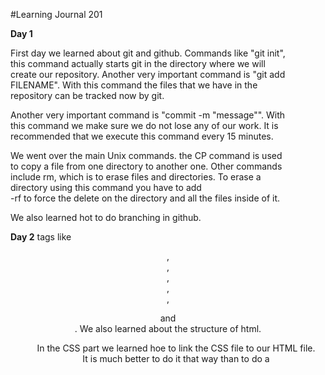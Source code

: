 #Learning Journal 201

**Day 1**

  First day we learned about git and github. Commands like "git init", this
command actually starts git in the directory where we will create our
repository. Another very important command is "git add FILENAME". With this
command the files that we have in the repository can be tracked now by git.

  Another very important command is "commit -m "message"". With this command we
make sure we do not lose any of our work. It is recommended that we execute
this command every 15 minutes.

  We went over the main Unix commands. the CP command is used to copy a file
from one directory to another one. Other commands include rm, which is to erase
files and directories. To erase a directory using this command you have to add \
-rf to force the delete on the directory and all the files inside of it.

  We also learned hot to do branching in github.

**Day 2**
tags like <Header>, <footer>, <nav>, <aside>, <section>, <figure> and <div>. We
also learned about the structure of html.

  In the CSS part we learned hoe to link the CSS file to our HTML file. It is
much better to do it that way than to do a <style> tag. We also learned how to
style web pages using CSS.

**Day 3**

  In this day we covered the box model in CSS. The web page is actually
mad out of elements all made out of boxes. Even if we see an element as a
circle, this element is actually a box. How to manipulate the hight and
width. We also covered the border, margin and padding.

  In the javascript part we covered decision making. This can be done by
 conditionals. One of this conditionals is the If...else statements. Here is an
  example of the if, else statement.

if (x = 0) {
  y = 3 * 9
}
else [
  y = 5 * 20
]

  We also covered loops. Loops keep repeating the same instructions until a
certain condition is met. For the loop we use the for command. Here is an
example of a loop.

for (i = 0; i < x; i++) {
  x = x + 1
}


  In another loop we have instruction performing until a condition changes. In
this loop instead of using the keyword for we use the keyword while. Here is an
example of this loop.

while (i = 0; i < x; i++) {
  x = x + 1
}

**Day 4**

During this day we learned about functions is javascript and and introduction
to the CSS layout. We learned about parameters. Parameters are values that the
function needs to execute the instructions. SOme other functions need arguments.
Here is an example of a function.

function function1() {
X = 3 * s
}

  When you call this function so that the instructions inside of it will execute
you use the folloeing code.

function1 ();

  Inside the parenthesis we can add parameters so this values would be used buy
the instructions in the function.

**Day 5**

  Day 5 was spent covering CSS. We learned about how to use commands to position
the boxes in the web page. We covered relative positioning. An example of the
code used for relative positioning follows:

p.example {
    position: relative;
    top: 10px;
    left 100px;
}

  We also covered absolute positioning. In absolute positioning the box is
taken out of normal flow and no longer affects the position of other elements
on the page. Here is an example:

h1 {
  position: absolute;
  top: 0px;
  left: 500px;
  width: 250px;
}
p {
  width: 450px;
}

**Journal day 6**

We learned about objects, functions and methods.

Object group together s set of variables. Here is an example of how you add
variables (properties) to an object:

var = restaurant {
name: "El Res",
dishes: 3,
tables: 20,
dishType = ['tacos','hamburgers','hotdogs']
}

We also learned about built in objects. This built in objects contain
functionalities used by commonly by scripts.
Also we covered the methods. When a function is part of an object is called a
method.


Also DOM was covered. "Document Object Model"
When the browser loads a web page, it creates a model of that page, that is
the DOM. That summarizes day6.


**Journal day 7**
On day 7 we learned about box width, height, overflowBorder, margin, & padding.
Border width, style, & color. Centering content. Changing inline/block.
Visibility and additional border topics. All this is in CSS.

Following is an example of how to change the with.

.box {
    width: 100%;
}

this changes all that are in the class box to 100% with.

function myFunction() {
    var x = document.createElement("TABLE");
    x.setAttribute("id", "myTable");
    document.body.appendChild(x);

    var y = document.createElement("TR");
    y.setAttribute("id", "myTr");
    document.getElementById("myTable").appendChild(y);

    var z = document.createElement("TD");
    var t = document.createTextNode("cell");
    z.appendChild(t);
    document.getElementById("myTr").appendChild(z);
}
code source www.w3schools.com

We also learned about creating tables and structure. Here is a code example of
how to create a table.

**Journal day 8**

On this day we learned about forms, tables, lists and events.
Forms is a way the user inputs values. There are different types of forms. The
input types are text, password, submit, reset, radio, check box and button.
Here is an example of what the code would look when asking for a radio input
type:

<form>
  <input type="radio" name="gender" value="male" checked> Male<br>
  <input type="radio" name="gender" value="female"> Female<br>
  <input type="radio" name="gender" value="other"> Other
</form>

Another important subject we covered are the events. An event is something the
user does or the browser does. Common events are:
onchange, onclick, onmouseover, onmouseout,onkeydown and onload.

**Journal day 9**

Today we learned about key positioning. CSS treats each HTML element as if it
is in its own box. The box can be in a block level or and inline box. Block
line elements start on a new line. Inline elements flow in between surrounding
text. CSS has the following ositioning schemes:

  Normal flow
  Relative positioning
  Absolute positioning
  Fixed positioning
  Floating elements

We also control screen sizes and resolutions.
We also learned about CSS frameworks. With CSS frameworks we can create common
tasks like the following:

  Layout grids
  styling forms
  crating printer friendly versions of pages.

**Journal day 10**

In day 10 we covered error handling and debugging.
Order of execution: The order in which statements are executed cannot complete
until until another statement or function as completed.

Functions in Javascript are said to have lexical scope, they are linked to the
object they were defined within. There are object objects like the following:

  Syntax error
  Reference error
  EvalError
  URIError
  TypeError
  RangeError
  Error
  NaN

There are two ways to threat errors:

1. Debug the script to fix errors.
2. Handle errors gracefully.

  The debugger keyword creates a breakpoint in the code. The common errors
we can find are missed extra characters and data type issues.

**Learning journal day 11**

Today we learned how to add video to our pages. We also commented that flash
is not used that much. Apple stopped using it. The best way to add video
into our web pages is by using the <video> tag. Here is a code example of how
to do this:

<video src = "video/jumping.mp4" poster = "images/jumping.jpg" width = "400"
height = "300" loop>
<p>Video of someone jumping</p>
</video>
d
In the css part we learned how to align the images, how and how to center them,
 here is an example of how to center an image in css:

  img.allign-center {
    display: block;
    margin: 0px auto:
  }
  img.medium {
    width: 250px;
    height 250px;
  }
We also covered about back-ground images. This way you can place an image
behind any html element.

**Journal Day 12**

  During day 12 we learned how to put the data we have into a chart. We learned
that these charts can be styled in many different ways. To create a canvas we
need to put information in the HTML and the js. We use a tag called <canvas> in
the HTML side, here is an example of this tag.

<canvas id="canvas" width="500" height="300"></canvas>

  We also learned where to find libraries to use with canvas, if we want to
use a library, we have to do the following tad, and put it in the head of our
HTML document.

 <script src="https://cdnjs.cloudflare.com/ajax/libs/Chart.js/2.5.0/Chart.min.js" charset="utf-8"></script>

**Journal day 13**

  Today we learned about storing data in the browser. Where we stored it is
called local storage.we do it with the following js.

  localStorage['ingredients'] = JSON.stringify(ingredientsArray);

  What this does is it stores an Array called ingredients in the local storage
by turning the data of this array into a string.

  Then when we want to retrieve the data from the local storage we use the
following js:

var existingData = JSON.parse(localStorage['ingredients']);

  This makes the string we had stored into a number or set of numbers.

**Journal day 14 **

  Today we learned about CSS transforms, transitions and animations. For the
transform property we 2 different settings: a 2-dimensional and a 3-dimensional.
Transform is a way that we can alter elements, here is an example of code that
we would use in css to use transform:

.box-1 {
  transform: rotate(20deg);
}
.box-2 {
  transform: rotate(-55deg);
}

  With transitions and animations we can alter the appearance and behavior of
elements. Here is an example of this. During this example the box would change
the color it has in one second. It does it in one second over a linear fashion.

.box {
  background: #2db34a;
  transition-property: background;
  transition-duration: 1s;
  transition-timing-function: linear;
}
.box:hover {
  background: #ff7b29;
}

  Not all properties can be transitioned.

**Journal day 15**

  Today we had an introduction to jQuery. jQuery is basically a javascript
library that simplifies event handling, document traversing, etc. Here is the
basic syntax:

Basic syntax is: $(selector).action()

  A $ sign is to define or access jQuery.

**Journal 16**

  During this day basically we sharpened our skills to work as a group i one
repository. I learned how to use Trello.

  With Trello I learned how to assign tasks per member of the group. Also how
keep track of the group's activities.

  Also learned css new tricks.

**Journa Day 16**

Learned more regarding local Storage and forms.

**Journal Day 17**

Continued with css and learned more for the page that appears after submitting.

**Journal day 18**

  Learned more css towards the contributions page that I'm working on. for
example to make a grid of images with click buttons.

**Journal day 19**

While finishing the final project for 201, we learned how to deal with margins
in css.
